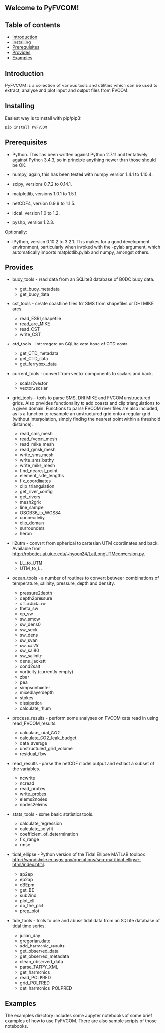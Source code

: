 Welcome to PyFVCOM!
--------------------

Table of contents
-----------------

- [Introduction](#introduction)
- [Installing](#installing)
- [Prerequisites](#prerequisites)
- [Provides](#provides)
- [Examples](#examples)

Introduction
------------

PyFVCOM is a collection of various tools and utilities which can be used to extract, analyse and plot input and output files from FVCOM.

Installing
----------

Easiest way is to install with pip/pip3:

```python
pip install PyFVCOM
```

Prerequisites
-------------

* Python. This has been written against Python 2.7.11 and tentatively against Python 3.4.3, so in principle anything newer than those should be OK.

* numpy, again, this has been tested with numpy version 1.4.1 to 1.10.4.

* scipy, versions 0.7.2 to 0.14.1.

* matplotlib, versions 1.0.1 to 1.5.1.

* netCDF4, version 0.9.9 to 1.1.5.

* jdcal, version 1.0 to 1.2.

* pyshp, version 1.2.3.

Optionally:

* iPython, version 0.10.2 to 3.2.1. This makes for a good development environment, particularly when invoked with the -pylab argument, which automatically imports matplotlib.pylab and numpy, amongst others.


Provides
--------

* buoy_tools - read data from an SQLite3 database of BODC buoy data.
    - get_buoy_metadata
    - get_buoy_data

* cst_tools - create coastline files for SMS from shapefiles or DHI MIKE arcs.
    - read_ESRI_shapefile
    - read_arc_MIKE
    - read_CST
    - write_CST

* ctd_tools - interrogate an SQLite data base of CTD casts.
    - get_CTD_metadata
    - get_CTD_data
    - get_ferrybox_data

* current_tools - convert from vector components to scalars and back.
    - scalar2vector
    - vector2scalar

* grid_tools - tools to parse SMS, DHI MIKE and FVCOM unstructured grids. Also provides functionality to add coasts and clip triangulations to a given domain. Functions to parse FVCOM river files are also included, as is a function to resample an unstructured grid onto a regular grid (without interpolation, simply finding the nearest point within a threshold distance).
    - read_sms_mesh
    - read_fvcom_mesh
    - read_mike_mesh
    - read_gmsh_mesh
    - write_sms_mesh
    - write_sms_bathy
    - write_mike_mesh
    - find_nearest_point
    - element_side_lengths
    - fix_coordinates
    - clip_triangulation
    - get_river_config
    - get_rivers
    - mesh2grid
    - line_sample
    - OSGB36_to_WGS84
    - connectivity
    - clip_domain
    - surrounders
    - heron

* ll2utm - convert from spherical to cartesian UTM coordinates and back. Available from <http://robotics.ai.uiuc.edu/~hyoon24/LatLongUTMconversion.py>. 
    - LL_to_UTM
    - UTM_to_LL

* ocean_tools - a number of routines to convert between combinations of temperature, salinity, pressure, depth and density.
    - pressure2depth
    - depth2pressure
    - dT_adiab_sw
    - theta_sw
    - cp_sw
    - sw_smow
    - sw_dens0
    - sw_seck
    - sw_dens
    - sw_svan
    - sw_sal78
    - sw_sal80
    - sw_salinity
    - dens_jackett
    - cond2salt
    - vorticity (currently empty)
    - zbar
    - pea
    - simpsonhunter
    - mixedlayerdepth
    - stokes
    - dissipation
    - calculate_rhum

* process_results - perform some analyses on FVCOM data read in using read_FVCOM_results.
    - calculate_total_CO2
    - calculate_CO2_leak_budget
    - data_average
    - unstructured_grid_volume
    - residual_flow

* read_results - parse the netCDF model output and extract a subset of the variables.
    - ncwrite
    - ncread
    - read_probes
    - write_probes
    - elems2nodes
    - nodes2elems

* stats_tools - some basic statistics tools.
    - calculate_regression
    - calculate_polyfit
    - coefficient_of_determination
    - fix_range
    - rmse

* tidal_ellipse - Python version of the Tidal Ellipse MATLAB toolbox <http://woodshole.er.usgs.gov/operations/sea-mat/tidal_ellipse-html/index.html>.
    - ap2ep
    - ep2ap
    - cBEpm
    - get_BE
    - sub2ind
    - plot_ell
    - do_the_plot
    - prep_plot

* tide_tools - tools to use and abuse tidal data from an SQLite database of tidal time series.
    - julian_day
    - gregorian_date
    - add_harmonic_results
    - get_observed_data
    - get_observed_metadata
    - clean_observed_data
    - parse_TAPPY_XML
    - get_harmonics
    - read_POLPRED
    - grid_POLPRED
    - get_harmonics_POLPRED


Examples
--------

The examples directory includes some Jupyter notebooks of some brief examples of how to use PyFVCOM. There are also sample scripts of those notebooks.

